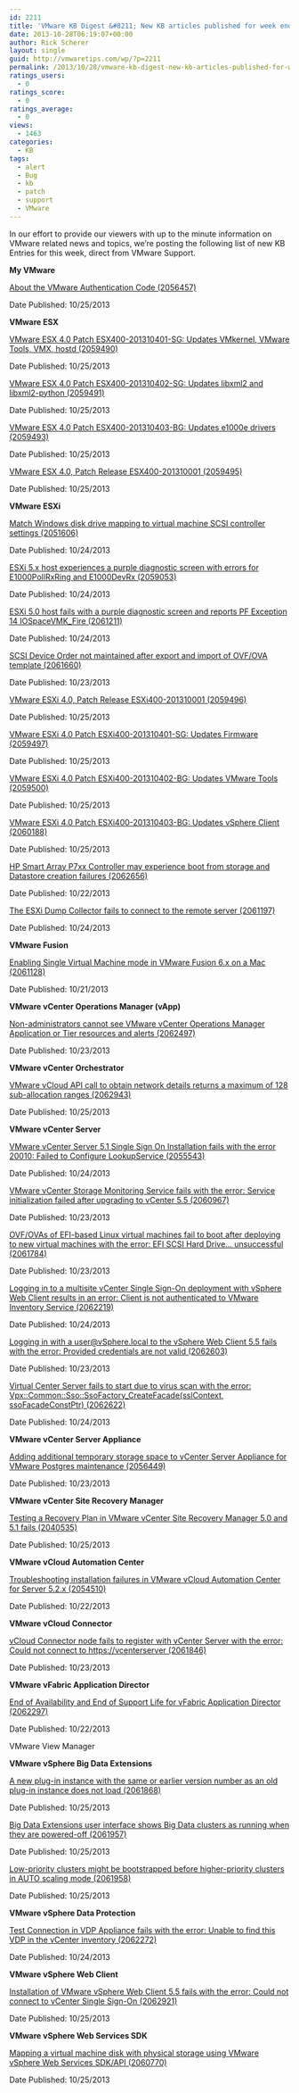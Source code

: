 ```yaml
---
id: 2211
title: 'VMware KB Digest &#8211; New KB articles published for week ending 10/26/13'
date: 2013-10-28T06:19:07+00:00
author: Rick Scherer
layout: single
guid: http://vmwaretips.com/wp/?p=2211
permalink: /2013/10/28/vmware-kb-digest-new-kb-articles-published-for-week-ending-102613/
ratings_users:
  - 0
ratings_score:
  - 0
ratings_average:
  - 0
views:
  - 1463
categories:
  - KB
tags:
  - alert
  - Bug
  - kb
  - patch
  - support
  - VMware
---
```

In our effort to provide our viewers with up to the minute information on VMware related news and topics, we&#8217;re posting the following list of new KB Entries for this week, direct from VMware Support.

<!--more-->

**My VMware**
  
[About the VMware Authentication Code (2056457)](http://kb.vmware.com/kb/2056457)
  
Date Published: 10/25/2013

**VMware ESX**
  
[VMware ESX 4.0 Patch ESX400-201310401-SG: Updates VMkernel, VMware Tools, VMX, hostd (2059490)](http://kb.vmware.com/kb/2059490)
  
Date Published: 10/25/2013
  
[VMware ESX 4.0 Patch ESX400-201310402-SG: Updates libxml2 and libxml2-python (2059491)](http://kb.vmware.com/kb/2059491)
  
Date Published: 10/25/2013
  
[VMware ESX 4.0 Patch ESX400-201310403-BG: Updates e1000e drivers (2059493)](http://kb.vmware.com/kb/2059493)
  
Date Published: 10/25/2013
  
[VMware ESX 4.0, Patch Release ESX400-201310001 (2059495)](http://kb.vmware.com/kb/2059495)
  
Date Published: 10/25/2013

**VMware ESXi**
  
[Match Windows disk drive mapping to virtual machine SCSI controller settings (2051606)](http://kb.vmware.com/kb/2051606)
  
Date Published: 10/24/2013
  
[ESXi 5.x host experiences a purple diagnostic screen with errors for E1000PollRxRing and E1000DevRx (2059053)](http://kb.vmware.com/kb/2059053)
  
Date Published: 10/24/2013
  
[ESXi 5.0 host fails with a purple diagnostic screen and reports PF Exception 14 IOSpaceVMK_Fire (2061211)](http://kb.vmware.com/kb/2061211)
  
Date Published: 10/24/2013
  
[SCSI Device Order not maintained after export and import of OVF/OVA template (2061660)](http://kb.vmware.com/kb/2061660)
  
Date Published: 10/23/2013
  
[VMware ESXi 4.0, Patch Release ESXi400-201310001 (2059496)](http://kb.vmware.com/kb/2059496)
  
Date Published: 10/25/2013
  
[VMware ESXi 4.0 Patch ESXi400-201310401-SG: Updates Firmware (2059497)](http://kb.vmware.com/kb/2059497)
  
Date Published: 10/25/2013
  
[VMware ESXi 4.0 Patch ESXi400-201310402-BG: Updates VMware Tools (2059500)](http://kb.vmware.com/kb/2059500)
  
Date Published: 10/25/2013
  
[VMware ESXi 4.0 Patch ESXi400-201310403-BG: Updates vSphere Client (2060188)](http://kb.vmware.com/kb/2060188)
  
Date Published: 10/25/2013
  
[HP Smart Array P7xx Controller may experience boot from storage and Datastore creation failures (2062656)](http://kb.vmware.com/kb/2062656)
  
Date Published: 10/22/2013
  
[The ESXi Dump Collector fails to connect to the remote server (2061197)](http://kb.vmware.com/kb/2061197)
  
Date Published: 10/24/2013

**VMware Fusion**
  
[Enabling Single Virtual Machine mode in VMware Fusion 6.x on a Mac (2061128)](http://kb.vmware.com/kb/2061128)
  
Date Published: 10/21/2013

**VMware vCenter Operations Manager (vApp)**
  
[Non-administrators cannot see VMware vCenter Operations Manager Application or Tier resources and alerts (2062497)](http://kb.vmware.com/kb/2062497)
  
Date Published: 10/23/2013

**VMware vCenter Orchestrator**
  
[VMware vCloud API call to obtain network details returns a maximum of 128 sub-allocation ranges (2062943)](http://kb.vmware.com/kb/2062943)
  
Date Published: 10/25/2013

**VMware vCenter Server**
  
[VMware vCenter Server 5.1 Single Sign On Installation fails with the error 20010: Failed to Configure LookupService (2055543)](http://kb.vmware.com/kb/2055543)
  
Date Published: 10/24/2013
  
[VMware vCenter Storage Monitoring Service fails with the error: Service initialization failed after upgrading to vCenter 5.5 (2060967)](http://kb.vmware.com/kb/2060967)
  
Date Published: 10/23/2013
  
[OVF/OVAs of EFI-based Linux virtual machines fail to boot after deploying to new virtual machines with the error: EFI SCSI Hard Drive… unsuccessful (2061784)](http://kb.vmware.com/kb/2061784)
  
Date Published: 10/23/2013
  
[Logging in to a multisite vCenter Single Sign-On deployment with vSphere Web Client results in an error: Client is not authenticated to VMware Inventory Service (2062219)](http://kb.vmware.com/kb/2062219)
  
Date Published: 10/24/2013
  
[Logging in with a user@vSphere.local to the vSphere Web Client 5.5 fails with the error: Provided credentials are not valid (2062603)](http://kb.vmware.com/kb/2062603)
  
Date Published: 10/23/2013
  
[Virtual Center Server fails to start due to virus scan with the error: Vpx::Common::Sso::SsoFactory_CreateFacade(sslContext, ssoFacadeConstPtr) (2062622)](http://kb.vmware.com/kb/2062622)
  
Date Published: 10/24/2013

**VMware vCenter Server Appliance**
  
[Adding additional temporary storage space to vCenter Server Appliance for VMware Postgres maintenance (2056449)](http://kb.vmware.com/kb/2056449)
  
Date Published: 10/23/2013

**VMware vCenter Site Recovery Manager**
  
[Testing a Recovery Plan in VMware vCenter Site Recovery Manager 5.0 and 5.1 fails (2040535)](http://kb.vmware.com/kb/2040535)
  
Date Published: 10/25/2013

**VMware vCloud Automation Center**
  
[Troubleshooting installation failures in VMware vCloud Automation Center for Server 5.2.x (2054510)](http://kb.vmware.com/kb/2054510)
  
Date Published: 10/22/2013

**VMware vCloud Connector**
  
[vCloud Connector node fails to register with vCenter Server with the error: Could not connect to https://vcenterserver (2061846)](http://kb.vmware.com/kb/2061846)
  
Date Published: 10/23/2013

**VMware vFabric Application Director**
  
[End of Availability and End of Support Life for vFabric Application Director (2062297)](http://kb.vmware.com/kb/2062297)
  
Date Published: 10/22/2013
  
VMware View Manager

**VMware vSphere Big Data Extensions**
  
[A new plug-in instance with the same or earlier version number as an old plug-in instance does not load (2061868)](http://kb.vmware.com/kb/2061868)
  
Date Published: 10/25/2013
  
[Big Data Extensions user interface shows Big Data clusters as running when they are powered-off (2061957)](http://kb.vmware.com/kb/2061957)
  
Date Published: 10/25/2013
  
[Low-priority clusters might be bootstrapped before higher-priority clusters in AUTO scaling mode (2061958)](http://kb.vmware.com/kb/2061958)
  
Date Published: 10/25/2013

**VMware vSphere Data Protection**
  
[Test Connection in VDP Appliance fails with the error: Unable to find this VDP in the vCenter inventory (2062272)](http://kb.vmware.com/kb/2062272)
  
Date Published: 10/24/2013

**VMware vSphere Web Client**
  
[Installation of VMware vSphere Web Client 5.5 fails with the error: Could not connect to vCenter Single Sign-On (2062921)](http://kb.vmware.com/kb/2062921)
  
Date Published: 10/25/2013

**VMware vSphere Web Services SDK**
  
[Mapping a virtual machine disk with physical storage using VMware vSphere Web Services SDK/API (2060770)](http://kb.vmware.com/kb/2060770)
  
Date Published: 10/25/2013